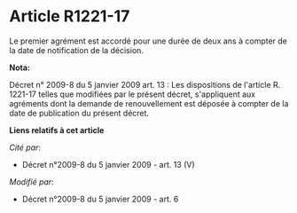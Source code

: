 # Article R1221-17

Le premier agrément est accordé pour une durée de deux ans à compter de la date de notification de la décision.

**Nota:**

Décret n° 2009-8 du 5 janvier 2009  art. 13 : Les dispositions de l'article R. 1221-17  telles que modifiées par le présent
décret, s'appliquent aux agréments dont la  demande de renouvellement est déposée à compter de la date de publication du
présent décret.

**Liens relatifs à cet article**

_Cité par_:

  - Décret n°2009-8 du 5 janvier 2009 - art. 13 (V)

_Modifié par_:

  - Décret n°2009-8 du 5 janvier 2009 - art. 6
